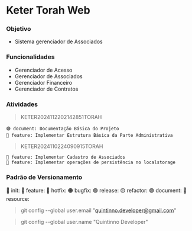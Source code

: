 # Keter Torah Web

### Objetivo

- Sistema gerenciador de Associados

### Funcionalidades

- Gerenciador de Acesso
- Gerenciador de Associados
- Gerenciador Financeiro
- Gerenciador de Contratos

### Atividades

> KETER2024112202142851TORAH

    🟣 document: Documentação Básica do Projeto
    🔵 feature: Implementar Estrutura Básica da Parte Administrativa

> KETER2024110224090915TORAH

    🔵 feature: Implementar Cadastro de Associados
    🔵 feature: Implementar operações de persistência no localstorage

### Padrão de Versionamento

🚀 init: 
🔵 feature:
🔴 hotfix:
🟠 bugfix:
🟢 release:
🟡 refactor: 
🟣 document:
🔨 resource:  

> git config --global user.email "quintinno.developer@gmail.com"

> git config --global user.name "Quintinno Developer"

